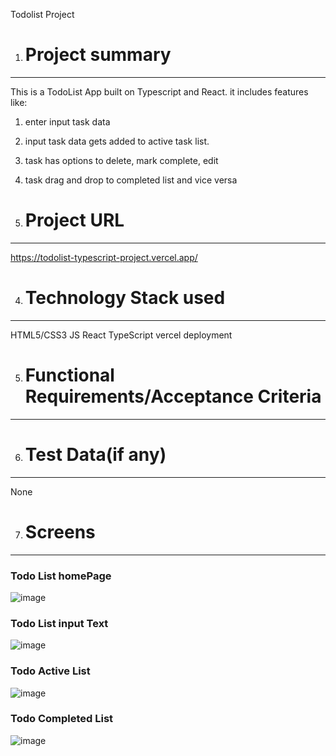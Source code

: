 Todolist Project
1. # Project summary
----------------

This is a TodoList App built on Typescript and React.
it includes features like:
1. enter input task data
2. input task data gets added to active task list.
3. task has options to delete, mark complete, edit
4. task drag and drop to completed list and vice versa


5. # Project URL
----------------

https://todolist-typescript-project.vercel.app/ 

4. # Technology Stack used
-----------------
HTML5/CSS3
JS
React
TypeScript
vercel deployment

5. # Functional Requirements/Acceptance Criteria
-----------------



6. # Test Data(if any)
-----------------
 None

7. # Screens
------------------
### Todo List homePage
![image](https://github.com/seyedhaiderraza/TS-tasklist-app/assets/129282622/1a4df917-a768-4825-8fbf-7d88efa33de8)

### Todo List input Text
![image](https://github.com/seyedhaiderraza/TS-tasklist-app/assets/129282622/d0e6a920-1ea3-4158-8bcc-6dde554b3ffc)

### Todo Active List
![image](https://github.com/seyedhaiderraza/TS-tasklist-app/assets/129282622/6c05d90e-f721-4fd7-9b41-e189f4743e2e)



### Todo Completed List

![image](https://github.com/seyedhaiderraza/TS-tasklist-app/assets/129282622/d20d1802-6bb9-47fa-bf32-024f06e657ba)







